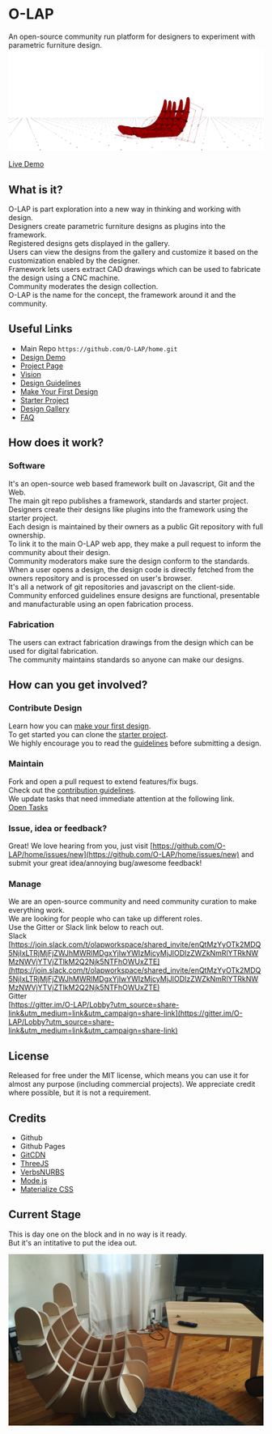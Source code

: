 # O-LAP  
An open-source community run platform for designers to experiment with parametric furniture design.  
![O-LAP](https://raw.githubusercontent.com/O-LAP/home/master/imgs/wide_banner.gif)  
  

[Live Demo](https://o-lap.org/app.html?a=amitlzkpa&r=o-lap_plato)  

## What is it?  

O-LAP is part exploration into a new way in thinking and working with design.  
Designers create parametric furniture designs as plugins into the framework.  
Registered designs gets displayed in the gallery.  
Users can view the designs from the gallery and customize it based on the customization enabled by the designer.  
Framework lets users extract CAD drawings which can be used to fabricate the design using a CNC machine.  
Community moderates the design collection.  
O-LAP is the name for the concept, the framework around it and the community.  

## Useful Links
- Main Repo `https://github.com/O-LAP/home.git`
- [Design Demo](https://o-lap.org/app.html?a=amitlzkpa&r=o-lap_plato)
- [Project Page](https://O-LAP.github.io/home)
- [Vision](https://github.com/O-LAP/home/blob/master/vision.md)
- [Design Guidelines](https://github.com/O-LAP/home/blob/master/guidelines.md)
- [Make Your First Design](https://github.com/O-LAP/home/blob/master/quick-start.md)
- [Starter Project](https://github.com/O-LAP/starter_project)
- [Design Gallery](https://O-LAP.github.io/home/designs.html)
- [FAQ](https://github.com/O-LAP/home/blob/master/faq.md)

## How does it work?  

### Software
It's an open-source web based framework built on Javascript, Git and the Web.  
The main git repo publishes a framework, standards and starter project.  
Designers create their designs like plugins into the framework using the starter project.  
Each design is maintained by their owners as a public Git repository with full ownership.  
To link it to the main O-LAP web app, they make a pull request to inform the community about their design.  
Community moderators make sure the design conform to the standards.  
When a user opens a design, the design code is directly fetched from the owners repository and is processed on user's browser.  
It's all a network of git repositories and javascript on the client-side.  
Community enforced guidelines ensure designs are functional, presentable and manufacturable using an open fabrication process.  

### Fabrication
The users can extract fabrication drawings from the design which can be used for digital fabrication.  
The community maintains standards so anyone can make our designs.  

## How can you get involved?
### Contribute Design
Learn how you can [make your first design](https://github.com/O-LAP/home/blob/master/quick-start.md).  
To get started you can clone the [starter project](https://github.com/O-LAP/starter_project).  
We highly encourage you to read the [guidelines](https://github.com/O-LAP/home/blob/master/guidelines.md) before submitting a design.  

### Maintain
Fork and open a pull request to extend features/fix bugs.  
Check out the [contribution guidelines]().  
We update tasks that need immediate attention at the following link.  
[Open Tasks](https://github.com/O-LAP/home/projects)

### Issue, idea or feedback?
Great! We love hearing from you, just visit [https://github.com/O-LAP/home/issues/new](https://github.com/O-LAP/home/issues/new) and submit your great idea/annoying bug/awesome feedback!  

### Manage
We are an open-source community and need community curation to make everything work.  
We are looking for people who can take up different roles.  
Use the Gitter or Slack link below to reach out.  
Slack    
[https://join.slack.com/t/olapworkspace/shared_invite/enQtMzYyOTk2MDQ5NjIxLTRjMjFjZWJhMWRlMDgxYjIwYWIzMjcyMjJlODIzZWZkNmRlYTRkNWMzNWVjYTVjZTlkM2Q2Njk5NTFhOWUxZTE](https://join.slack.com/t/olapworkspace/shared_invite/enQtMzYyOTk2MDQ5NjIxLTRjMjFjZWJhMWRlMDgxYjIwYWIzMjcyMjJlODIzZWZkNmRlYTRkNWMzNWVjYTVjZTlkM2Q2Njk5NTFhOWUxZTE)  
Gitter  
[https://gitter.im/O-LAP/Lobby?utm_source=share-link&utm_medium=link&utm_campaign=share-link](https://gitter.im/O-LAP/Lobby?utm_source=share-link&utm_medium=link&utm_campaign=share-link)  

## License
Released for free under the MIT license, which means you can use it for almost any purpose (including commercial projects). We appreciate credit where possible, but it is not a requirement.  

## Credits
- Github
- Github Pages
- [GitCDN](https://gitcdn.xyz/)
- [ThreeJS](https://threejs.org/)
- [VerbsNURBS](https://verbnurbs.com/)
- [Mode.js](https://github.com/modelab/mode.js)
- [Materialize CSS](https://materializecss.com/)

## Current Stage  
This is day one on the block and in no way is it ready.  
But it's an intitative to put the idea out.  

![O-LAP](https://raw.githubusercontent.com/O-LAP/home/master/imgs/chair_01.jpg)
